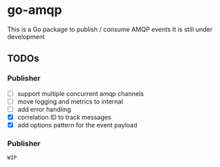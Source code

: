 # go-amqp


This is a Go package to publish / consume AMQP events
It is still under development


## TODOs

### Publisher

- [ ] support multiple concurrent amqp channels
- [ ] move logging and metrics to internal
- [ ] add error handling
- [x] correlation ID to track messages
- [x] add options pattern for the event payload

### Publisher

    WIP
